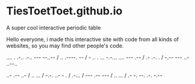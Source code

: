 # TiesToetToet.github.io
A super cool interactive periodic table

Hello everyone, i made this interactive site with code from all kinds of websites, so you may find other people's code.

.... . .-.. .-.. --- --..-- / .. .----. -- / - .. . ... -.-... .... --- .-- / .- .-. . / -.-- --- ..- ..--..

..- .-- ..- / .. ... / -.-. ..- - . / .-... / --- .-- --- / .. ... / .- -. --. .-. -.--
